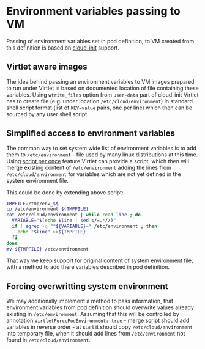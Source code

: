 # Environment variables passing to VM

Passing of environment variables set in pod definition, to VM created from this
definition is based on [cloud-init](cloud-init-data-generation.md) support.

## Virtlet aware images

The idea behind passing an environment variables to VM images prepared to run
under Virtlet is based on documented location of file containing these variables.
Using `wtrite_files` option from `user-data` part of cloud-init Virtlet has to
create file (e.g. under location `/etc/cloud/environment`) in standard shell
script format (list of `KEY=value` pairs, one per line) which then can be sourced
by any user shell script.

## Simplified access to environment variables

The common way to set system wide list of environment variables is to add them
to `/etc/environment` - file used by many linux distributions at this time.
Using [script per once](http://cloudinit.readthedocs.io/en/latest/topics/modules.html#scripts-per-once)
feature Virtlet can provide a script, which then will merge existing content
of `/etc/environment` adding the lines from `/etc/cloud/environment` for variables
which are not yet defined in the system environment file.

This could be done by extending above script:
```bash
TMPFILE=/tmp/env_$$
cp /etc/environment ${TMPFILE}
cat /etc/cloud/environment | while read line ; do
  VARIABLE="$(echo $line | sed s/=.*//)"
  if ! egrep -q "^${VARIABLE}=" /etc/environment ; then
    echo "$line" >>${TMPFILE}
  fi
done
mv ${TMPFILE} /etc/environment
```

That way we keep support for original content of system environment file, with
a method to add there variables described in pod definition.

## Forcing overwritting system environment

We may additionally implement a method to pass information, that environment
variables from pod definition should overwrite values already existing in
`/etc/environment`. Assuming that this will be controlled by
annotation `VirtletForcePodEnvironment: true` - merge script should add variables
in reverse order - at start it should copy `/etc/cloud/environment` into
temporary file, when it should add lines from `/etc/environment` not found
in `/etc/cloud/environment`.
